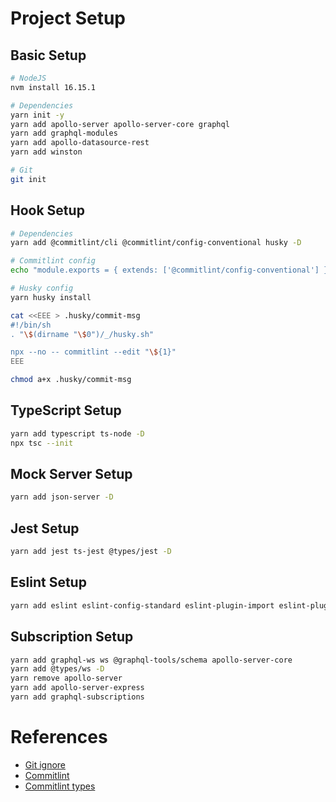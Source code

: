 # Project Setup

## Basic Setup

```bash
# NodeJS
nvm install 16.15.1

# Dependencies
yarn init -y
yarn add apollo-server apollo-server-core graphql
yarn add graphql-modules
yarn add apollo-datasource-rest
yarn add winston

# Git
git init
```

## Hook Setup

```bash
# Dependencies
yarn add @commitlint/cli @commitlint/config-conventional husky -D

# Commitlint config
echo "module.exports = { extends: ['@commitlint/config-conventional'] };" > commitlint.config.js

# Husky config
yarn husky install

cat <<EEE > .husky/commit-msg
#!/bin/sh
. "\$(dirname "\$0")/_/husky.sh"

npx --no -- commitlint --edit "\${1}"
EEE

chmod a+x .husky/commit-msg
```

## TypeScript Setup

```bash
yarn add typescript ts-node -D
npx tsc --init
```

## Mock Server Setup

```bash
yarn add json-server -D
```

## Jest Setup

```bash
yarn add jest ts-jest @types/jest -D
```

## Eslint Setup

```bash
yarn add eslint eslint-config-standard eslint-plugin-import eslint-plugin-n eslint-plugin-promise eslint-plugin-standard @typescript-eslint/eslint-plugin @typescript-eslint/parser -D
```

## Subscription Setup

```bash
yarn add graphql-ws ws @graphql-tools/schema apollo-server-core
yarn add @types/ws -D
yarn remove apollo-server
yarn add apollo-server-express
yarn add graphql-subscriptions
```

# References

- [Git ignore](https://raw.githubusercontent.com/github/gitignore/main/Node.gitignore)
- [Commitlint](https://commitlint.js.org/#/guides-local-setup)
- [Commitlint types](https://github.com/conventional-changelog/commitlint#what-is-commitlint)
